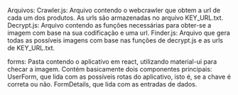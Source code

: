 Arquivos:
Crawler.js: Arquivo contendo o webcrawler que obtem a url de cada um dos produtos. As urls são armazenadas no arquivo KEY_URL.txt.
Decrypt.js: Arquivo contendo as funções necessárias para obter-se a imagem com base na sua codificação e uma url.
Finder.js: Arquivo que gera todas as possíveis imagens com base nas funções de decrypt.js e as urls de KEY_URL.txt.

forms: Pasta contendo o aplicativo em react, utilizando material-ui para checar a imagem.
Contém basicamente dois componentes principais:
UserForm, que lida com as possíveis rotas do aplicativo, isto é, se a chave é correta ou não.
FormDetails, que lida com as entradas de dados.


